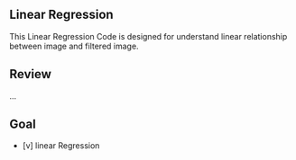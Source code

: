 ## Linear Regression
This Linear Regression Code is designed for understand linear relationship between image and filtered image. 

## Review
... 

## Goal
- [v] linear Regression